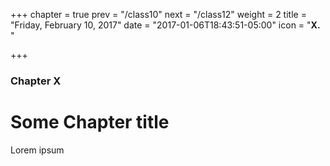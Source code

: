 +++
chapter = true
prev = "/class10"
next = "/class12"
weight = 2
title = "Friday, February 10, 2017"
date = "2017-01-06T18:43:51-05:00"
icon = "<b>X. </b>"

+++

### Chapter X

# Some Chapter title

Lorem ipsum
